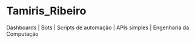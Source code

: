 # Tamiris_Ribeiro
Dashboards | Bots | Scripts de automação | APIs simples | Engenharia da Computação

